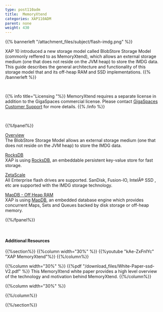 ```yaml
---
type: post110adm
title:  MemoryXtend
categories: XAP110ADM
parent: none
weight: 430
---
```




{{% bannerleft "/attachment_files/subject/flash-imdg.png" %}}

XAP 10 introduced a new storage model called BlobStore Storage Model (commonly reffered to as MemoryXtend), which allows an external storage medium (one that does not reside on the JVM heap) to store the IMDG data. This guide describes the general architecture and functionality of this storage model that and its off-heap RAM and SSD implementations.
{{% /bannerleft %}}


<br>

{{% info title="Licensing "%}}
MemoryXtend requires a separate license in addition to the GigaSpaces commercial license. Please contact [GigaSpaces Customer Support](http://www.gigaspaces.com/content/customer-support-services) for more details.
{{% /info %}}

<br>


{{%fpanel%}}

[Overview](./memoryxtend-overview.html)<br>
The BlobStore Storage Model allows an external storage medium (one that does not reside on the JVM heap) to store the IMDG data.

[RocksDB](./memoryxtend-rocksdb-ssd.html)<br>
XAP is using [RocksDB](http://rocksdb.org/), an embeddable persistent key-value store for fast storage.

[ZetaScale](./memoryxtend-ssd.html)<br>
All Enterprise flash drives are supported. SanDisk, Fusion-IO, IntelÂ® SSD , etc are supported with the IMDG storage technology.

[MapDB - Off Heap RAM](./memoryxtend-ohr.html)<br>
XAP is using [MapDB](http://www.mapdb.org/), an embedded database engine which provides concurrent Maps, Sets and Queues backed by disk storage or off-heap memory.

{{%/fpanel%}}

<br>

#### Additional Resources

{{%section%}}
{{%column width="30%"  %}}
{{%youtube "kAe-ZxFnIYc"  "XAP MemoryXtend"%}}
{{%/column%}}

{{%column width="30%"  %}}
{{%pdf "/download_files/White-Paper-ssd-V2.pdf" %}}
This MemoryXtend white paper provides a high level overview of the technology and motivation behind MemoryXtend.
{{%/column%}}

{{%column width="30%"  %}}

{{%/column%}}

{{%/section%}}

